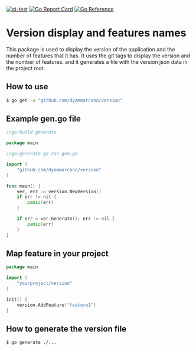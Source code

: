 [![ci-test](https://github.com/dyammarcano/version/actions/workflows/ci.yml/badge.svg?branch=main)](https://github.com/dyammarcano/version/actions/workflows/ci.yml)
[![Go Report Card](https://goreportcard.com/badge/github.com/dyammarcano/version)](https://goreportcard.com/report/github.com/dyammarcano/version)
[![Go Reference](https://pkg.go.dev/badge/github.com/dyammarcano/version.svg)](https://pkg.go.dev/github.com/dyammarcano/version)

# Version display and features names

This package is used to display the version of the application and the number of features that it has. It uses the git tags to display the version and the number of features. and it generates a file with the version json data in the project root.

## How to use

```bash
$ go get -u "github.com/dyammarcano/version"
```
## Example gen.go file

```go
//go:build generate

package main

//go:generate go run gen.go

import (
	"github.com/dyammarcano/version"
)

func main() {
	ver, err := version.NewVersion()
	if err != nil {
		panic(err)
	}

	if err = ver.Generate(); err != nil {
		panic(err)
	}
}

```

## Map feature in your project

```go
package main

import (
    "yourproject/version"
)

init() {
    version.AddFeature("feature1")
}
```

## How to generate the version file

```bash
$ go generate ./...
```